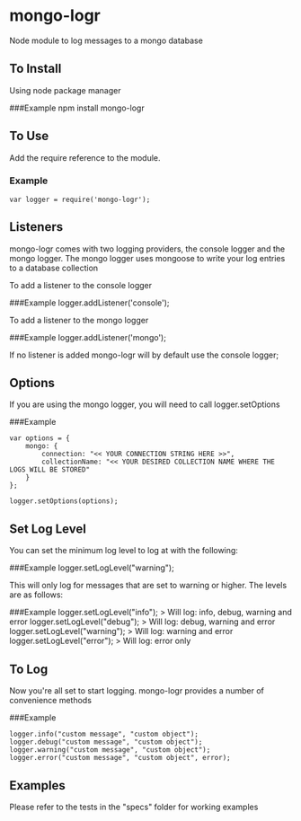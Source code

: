 mongo-logr
==========

Node module to log messages to a mongo database


To Install
----------

Using node package manager

###Example
    npm install mongo-logr


To Use
------

Add the require reference to the module.

### Example
    var logger = require('mongo-logr');

Listeners
---------

mongo-logr comes with two logging providers, the console logger and the mongo logger.  The mongo logger uses mongoose to write your log entries to a database collection

To add a listener to the console logger

###Example
    logger.addListener('console');

To add a listener to the mongo logger

###Example
    logger.addListener('mongo');


If no listener is added mongo-logr will by default use the console logger;


Options
-------

If you are using the mongo logger, you will need to call logger.setOptions

###Example

    var options = {
        mongo: {
            connection: "<< YOUR CONNECTION STRING HERE >>",
            collectionName: "<< YOUR DESIRED COLLECTION NAME WHERE THE LOGS WILL BE STORED"
        }
    };

    logger.setOptions(options);


Set Log Level
-------------

You can set the minimum log level to log at with the following:

###Example
    logger.setLogLevel("warning");

This will only log for messages that are set to warning or higher.  The levels are as follows:

###Example
   logger.setLogLevel("info");      > Will log: info, debug, warning and error
   logger.setLogLevel("debug");     > Will log: debug, warning and error
   logger.setLogLevel("warning");   > Will log: warning and error
   logger.setLogLevel("error");     > Will log: error only

To Log
------

Now you're all set to start logging.  mongo-logr provides a number of convenience methods

###Example

    logger.info("custom message", "custom object");
    logger.debug("custom message", "custom object");
    logger.warning("custom message", "custom object");
    logger.error("custom message", "custom object", error);



Examples
--------

Please refer to the tests in the "specs" folder for working examples